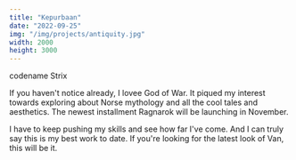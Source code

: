 ```yaml
---
title: "Kepurbaan"
date: "2022-09-25"
img: "/img/projects/antiquity.jpg"
width: 2000
height: 3000
---
```


codename Strix

If you haven't notice already, I lovee God of War. It piqued my interest towards exploring about Norse mythology and all the cool tales and aesthetics. The newest installment Ragnarok will be launching in November.

I have to keep pushing my skills and see how far I've come. And I can truly say this is my best work to date. If you're looking for the latest look of Van, this will be it.
